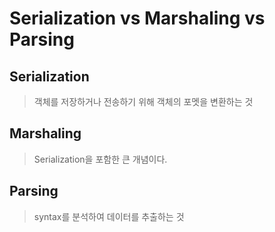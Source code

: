 # Serialization vs Marshaling vs Parsing

## Serialization

> 객체를 저장하거나 전송하기 위해 객체의 포멧을 변환하는 것

## Marshaling

> Serialization을 포함한 큰 개념이다.

## Parsing

> syntax를 분석하여 데이터를 추출하는 것
